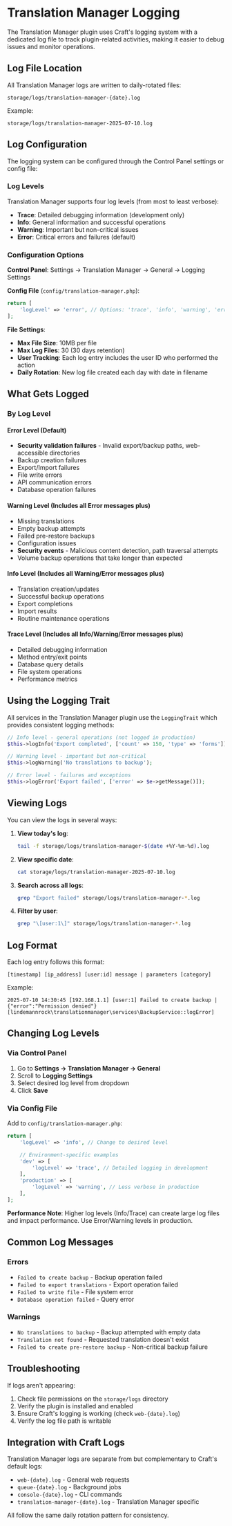 # Translation Manager Logging

The Translation Manager plugin uses Craft's logging system with a dedicated log file to track plugin-related activities, making it easier to debug issues and monitor operations.

## Log File Location

All Translation Manager logs are written to daily-rotated files:
```
storage/logs/translation-manager-{date}.log
```

Example:
```
storage/logs/translation-manager-2025-07-10.log
```

## Log Configuration

The logging system can be configured through the Control Panel settings or config file:

### Log Levels

Translation Manager supports four log levels (from most to least verbose):

- **Trace**: Detailed debugging information (development only)
- **Info**: General information and successful operations
- **Warning**: Important but non-critical issues
- **Error**: Critical errors and failures (default)

### Configuration Options

**Control Panel**: Settings → Translation Manager → General → Logging Settings

**Config File** (`config/translation-manager.php`):
```php
return [
    'logLevel' => 'error', // Options: 'trace', 'info', 'warning', 'error'
];
```

**File Settings**:
- **Max File Size**: 10MB per file
- **Max Log Files**: 30 (30 days retention)
- **User Tracking**: Each log entry includes the user ID who performed the action
- **Daily Rotation**: New log file created each day with date in filename

## What Gets Logged

### By Log Level

#### Error Level (Default)
- **Security validation failures** - Invalid export/backup paths, web-accessible directories
- Backup creation failures
- Export/Import failures
- File write errors
- API communication errors
- Database operation failures

#### Warning Level (Includes all Error messages plus)
- Missing translations
- Empty backup attempts
- Failed pre-restore backups
- Configuration issues
- **Security events** - Malicious content detection, path traversal attempts
- Volume backup operations that take longer than expected

#### Info Level (Includes all Warning/Error messages plus)
- Translation creation/updates
- Successful backup operations
- Export completions
- Import results
- Routine maintenance operations

#### Trace Level (Includes all Info/Warning/Error messages plus)
- Detailed debugging information
- Method entry/exit points
- Database query details
- File system operations
- Performance metrics

## Using the Logging Trait

All services in the Translation Manager plugin use the `LoggingTrait` which provides consistent logging methods:

```php
// Info level - general operations (not logged in production)
$this->logInfo('Export completed', ['count' => 150, 'type' => 'forms']);

// Warning level - important but non-critical
$this->logWarning('No translations to backup');

// Error level - failures and exceptions
$this->logError('Export failed', ['error' => $e->getMessage()]);
```

## Viewing Logs

You can view the logs in several ways:

1. **View today's log**: 
   ```bash
   tail -f storage/logs/translation-manager-$(date +%Y-%m-%d).log
   ```

2. **View specific date**:
   ```bash
   cat storage/logs/translation-manager-2025-07-10.log
   ```

3. **Search across all logs**:
   ```bash
   grep "Export failed" storage/logs/translation-manager-*.log
   ```

4. **Filter by user**:
   ```bash
   grep "\[user:1\]" storage/logs/translation-manager-*.log
   ```

## Log Format

Each log entry follows this format:
```
[timestamp] [ip_address] [user:id] message | parameters [category]
```

Example:
```
2025-07-10 14:30:45 [192.168.1.1] [user:1] Failed to create backup | {"error":"Permission denied"} [lindemannrock\translationmanager\services\BackupService::logError]
```

## Changing Log Levels

### Via Control Panel
1. Go to **Settings → Translation Manager → General**
2. Scroll to **Logging Settings**
3. Select desired log level from dropdown
4. Click **Save**

### Via Config File
Add to `config/translation-manager.php`:
```php
return [
    'logLevel' => 'info', // Change to desired level

    // Environment-specific examples
    'dev' => [
        'logLevel' => 'trace', // Detailed logging in development
    ],
    'production' => [
        'logLevel' => 'warning', // Less verbose in production
    ],
];
```

**Performance Note**: Higher log levels (Info/Trace) can create large log files and impact performance. Use Error/Warning levels in production.

## Common Log Messages

### Errors
- `Failed to create backup` - Backup operation failed
- `Failed to export translations` - Export operation failed
- `Failed to write file` - File system error
- `Database operation failed` - Query error

### Warnings  
- `No translations to backup` - Backup attempted with empty data
- `Translation not found` - Requested translation doesn't exist
- `Failed to create pre-restore backup` - Non-critical backup failure

## Troubleshooting

If logs aren't appearing:

1. Check file permissions on the `storage/logs` directory
2. Verify the plugin is installed and enabled
3. Ensure Craft's logging is working (check `web-{date}.log`)
4. Verify the log file path is writable

## Integration with Craft Logs

Translation Manager logs are separate from but complementary to Craft's default logs:
- `web-{date}.log` - General web requests
- `queue-{date}.log` - Background jobs
- `console-{date}.log` - CLI commands
- `translation-manager-{date}.log` - Translation Manager specific

All follow the same daily rotation pattern for consistency.